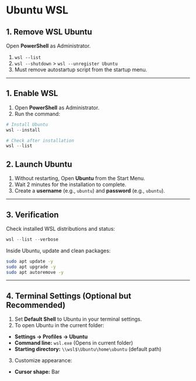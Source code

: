 # Ubuntu WSL



## 1. Remove WSL Ubuntu

Open **PowerShell** as Administrator.
1. `wsl --list`
2. `wsl --shutdown` > `wsl --unregister Ubuntu`
3. Must remove autostartup script from the startup menu.





---

## 1. Enable WSL

1. Open **PowerShell** as Administrator.
2. Run the command:

```powershell
# Install Ubuntu
wsl --install

# Check after installation
wsl --list
```

## 2. Launch Ubuntu

1. Without restarting, Open **Ubuntu** from the Start Menu.
2. Wait 2 minutes for the installation to complete.
3. Create a **username** (e.g., `ubuntu`) and **password** (e.g., `ubuntu`).

---

## 3. Verification

Check installed WSL distributions and status:

```powershell
wsl --list --verbose
```

Inside Ubuntu, update and clean packages:

```bash
sudo apt update -y
sudo apt upgrade -y
sudo apt autoremove -y
```

---

## 4. Terminal Settings (Optional but Recommended)

1. Set **Default Shell** to Ubuntu in your terminal settings.
2. To open Ubuntu in the current folder:

* **Settings → Profiles → Ubuntu**
* **Command line:** `wsl.exe` (Opens in current folder)
* **Starting directory:** `\\wsl$\Ubuntu\home\ubuntu` (default path)

3. Customize appearance:

* **Cursor shape:** Bar
